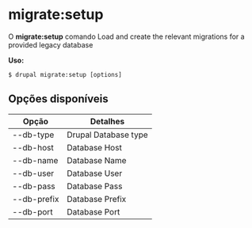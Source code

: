# migrate:setup
O **migrate:setup** comando Load and create the relevant migrations for a provided legacy database

**Uso:**
```
$ drupal migrate:setup [options] 
```

## Opções disponíveis
Opção | Detalhes
-------|-------------
--db-type | Drupal Database type
--db-host | Database Host
--db-name | Database Name
--db-user | Database User
--db-pass | Database Pass
--db-prefix | Database Prefix
--db-port | Database Port
